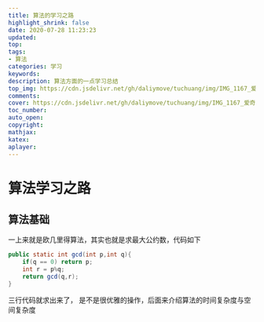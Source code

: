 ```yaml
---
title: 算法的学习之路
highlight_shrink: false
date: 2020-07-28 11:23:23
updated:
top:
tags:
- 算法
categories: 学习
keywords:
description: 算法方面的一点学习总结
top_img: https://cdn.jsdelivr.net/gh/daliymove/tuchuang/img/IMG_1167_爱奇艺.jpg
comments: 
cover: https://cdn.jsdelivr.net/gh/daliymove/tuchuang/img/IMG_1167_爱奇艺.jpg
toc_number:
auto_open:
copyright:
mathjax:
katex:
aplayer:
---
```


# 算法学习之路

## 算法基础

一上来就是欧几里得算法，其实也就是求最大公约数，代码如下

```java
public static int gcd(int p,int q){
    if(q == 0) return p;
    int r = p%q;
    return gcd(q,r);
}
```

三行代码就求出来了， 是不是很优雅的操作，后面来介绍算法的时间复杂度与空间复杂度